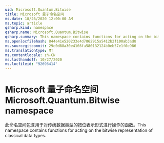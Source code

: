 ```yaml
---
uid: Microsoft.Quantum.Bitwise
title: Microsoft 量子命名空间
ms.date: 10/26/2020 12:00:00 AM
ms.topic: article
qsharp.kind: namespace
qsharp.name: Microsoft.Quantum.Bitwise
qsharp.summary: This namespace contains functions for acting on the bitwise representation of classical data types.
ms.openlocfilehash: 844e41e520233e4d7862915a5412b2f100ab3ad8
ms.sourcegitcommit: 29e0d88a30e4166fa580132124b0eb57e1f0e986
ms.translationtype: MT
ms.contentlocale: zh-CN
ms.lasthandoff: 10/27/2020
ms.locfileid: "92696414"
---
```

# <a name="microsoftquantumbitwise-namespace"></a><span data-ttu-id="196ff-102">Microsoft 量子命名空间</span><span class="sxs-lookup"><span data-stu-id="196ff-102">Microsoft.Quantum.Bitwise namespace</span></span>

<span data-ttu-id="196ff-103">此命名空间包含用于对传统数据类型的按位表示形式进行操作的函数。</span><span class="sxs-lookup"><span data-stu-id="196ff-103">This namespace contains functions for acting on the bitwise representation of classical data types.</span></span>

